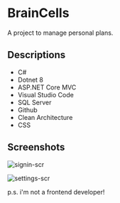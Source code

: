 # BrainCells

A project to manage personal plans.


## Descriptions

  - C#
  - Dotnet 8
  - ASP.NET Core MVC 
  - Visual Studio Code
  - SQL Server
  - Github
  - Clean Architecture
  - CSS


## Screenshots

![signin-scr](https://github.com/user-attachments/assets/45eb66bc-736b-4d00-a343-f51a0009d2d4)


![settings-scr](https://github.com/user-attachments/assets/dc5a1711-9bd3-44d5-9b28-a72e8bcfb252)


p.s. i'm not a frontend developer!
